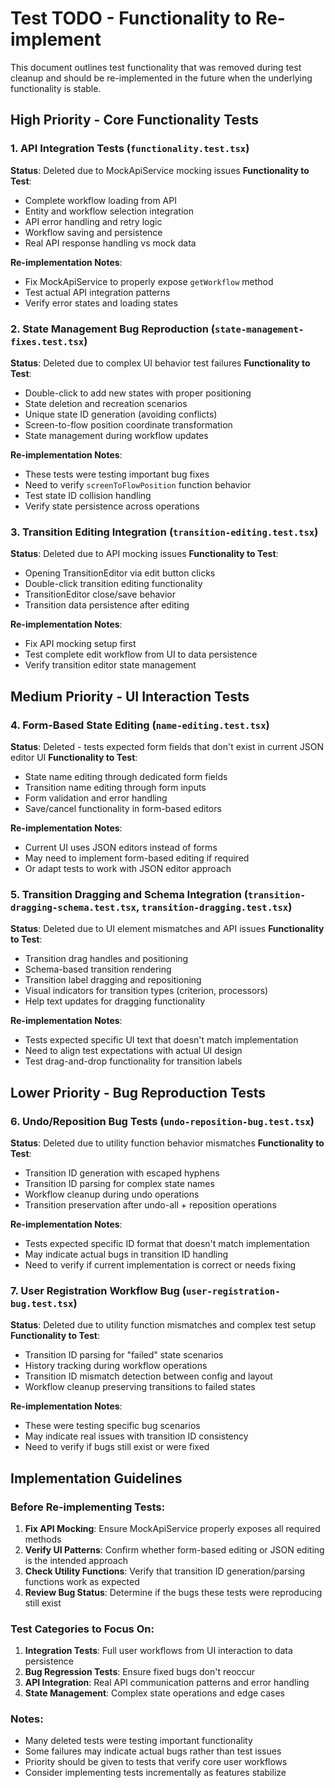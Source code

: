 # Test TODO - Functionality to Re-implement

This document outlines test functionality that was removed during test cleanup and should be re-implemented in the future when the underlying functionality is stable.

## High Priority - Core Functionality Tests

### 1. API Integration Tests (`functionality.test.tsx`)
**Status**: Deleted due to MockApiService mocking issues
**Functionality to Test**:
- Complete workflow loading from API
- Entity and workflow selection integration
- API error handling and retry logic
- Workflow saving and persistence
- Real API response handling vs mock data

**Re-implementation Notes**: 
- Fix MockApiService to properly expose `getWorkflow` method
- Test actual API integration patterns
- Verify error states and loading states

### 2. State Management Bug Reproduction (`state-management-fixes.test.tsx`)
**Status**: Deleted due to complex UI behavior test failures
**Functionality to Test**:
- Double-click to add new states with proper positioning
- State deletion and recreation scenarios
- Unique state ID generation (avoiding conflicts)
- Screen-to-flow position coordinate transformation
- State management during workflow updates

**Re-implementation Notes**:
- These tests were testing important bug fixes
- Need to verify `screenToFlowPosition` function behavior
- Test state ID collision handling
- Verify state persistence across operations

### 3. Transition Editing Integration (`transition-editing.test.tsx`)
**Status**: Deleted due to API mocking issues
**Functionality to Test**:
- Opening TransitionEditor via edit button clicks
- Double-click transition editing functionality
- TransitionEditor close/save behavior
- Transition data persistence after editing

**Re-implementation Notes**:
- Fix API mocking setup first
- Test complete edit workflow from UI to data persistence
- Verify transition editor state management

## Medium Priority - UI Interaction Tests

### 4. Form-Based State Editing (`name-editing.test.tsx`)
**Status**: Deleted - tests expected form fields that don't exist in current JSON editor UI
**Functionality to Test**:
- State name editing through dedicated form fields
- Transition name editing through form inputs
- Form validation and error handling
- Save/cancel functionality in form-based editors

**Re-implementation Notes**:
- Current UI uses JSON editors instead of forms
- May need to implement form-based editing if required
- Or adapt tests to work with JSON editor approach

### 5. Transition Dragging and Schema Integration (`transition-dragging-schema.test.tsx`, `transition-dragging.test.tsx`)
**Status**: Deleted due to UI element mismatches and API issues
**Functionality to Test**:
- Transition drag handles and positioning
- Schema-based transition rendering
- Transition label dragging and repositioning
- Visual indicators for transition types (criterion, processors)
- Help text updates for dragging functionality

**Re-implementation Notes**:
- Tests expected specific UI text that doesn't match implementation
- Need to align test expectations with actual UI design
- Test drag-and-drop functionality for transition labels

## Lower Priority - Bug Reproduction Tests

### 6. Undo/Reposition Bug Tests (`undo-reposition-bug.test.tsx`)
**Status**: Deleted due to utility function behavior mismatches
**Functionality to Test**:
- Transition ID generation with escaped hyphens
- Transition ID parsing for complex state names
- Workflow cleanup during undo operations
- Transition preservation after undo-all + reposition operations

**Re-implementation Notes**:
- Tests expected specific ID format that doesn't match implementation
- May indicate actual bugs in transition ID handling
- Need to verify if current implementation is correct or needs fixing

### 7. User Registration Workflow Bug (`user-registration-bug.test.tsx`)
**Status**: Deleted due to utility function mismatches and complex test setup
**Functionality to Test**:
- Transition ID parsing for "failed" state scenarios
- History tracking during workflow operations
- Transition ID mismatch detection between config and layout
- Workflow cleanup preserving transitions to failed states

**Re-implementation Notes**:
- These were testing specific bug scenarios
- May indicate real issues with transition ID consistency
- Need to verify if bugs still exist or were fixed

## Implementation Guidelines

### Before Re-implementing Tests:
1. **Fix API Mocking**: Ensure MockApiService properly exposes all required methods
2. **Verify UI Patterns**: Confirm whether form-based editing or JSON editing is the intended approach
3. **Check Utility Functions**: Verify that transition ID generation/parsing functions work as expected
4. **Review Bug Status**: Determine if the bugs these tests were reproducing still exist

### Test Categories to Focus On:
1. **Integration Tests**: Full user workflows from UI interaction to data persistence
2. **Bug Regression Tests**: Ensure fixed bugs don't reoccur
3. **API Integration**: Real API communication patterns and error handling
4. **State Management**: Complex state operations and edge cases

### Notes:
- Many deleted tests were testing important functionality
- Some failures may indicate actual bugs rather than test issues
- Priority should be given to tests that verify core user workflows
- Consider implementing tests incrementally as features stabilize
